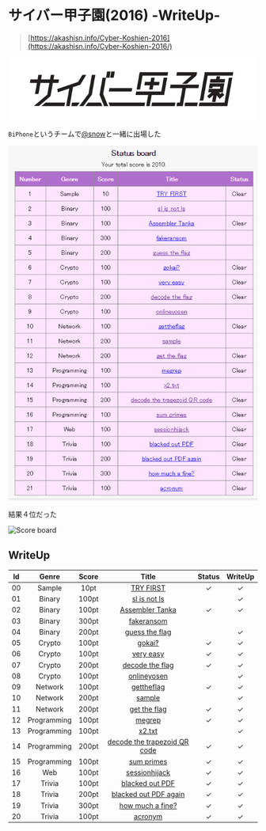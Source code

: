# サイバー甲子園(2016) -WriteUp-

>[https://akashisn.info/Cyber-Koshien-2016](https://akashisn.info/Cyber-Koshien-2016/)

![Cyber-Koshien.png](Cyber-Koshien.png)

`BiPhone`というチームで[@snow](https://twitter.com/Snow_Poijio)と一緒に出場した

![Status board](Status_board.png)

結果４位だった

![Score board](Score_board.jpg)


## WriteUp

|Id|Genre|Score|Title|Status|WriteUp|
|:-:|:----:|:----:|:----:|:-:|:-----:|
|00|Sample|10pt|[TRY FIRST](Sample/TRY_FIRST/README.md)|✓|✓|
|01|Binary|100pt|[sl is not ls](Binary/sl_is_not_ls/README.md)||✓|
|02|Binary|100pt|[Assembler Tanka](Binary/Assembler_Tanka/README.md)|✓|✓|
|03|Binary|300pt|[fakeransom](Binary/fakeransom/README.md)|||
|04|Binary|200pt|[guess the flag](Binary/guess_the_flag/README.md)||✓|
|05|Crypto|100pt|[gokai?](Crypto/gokai/README.md)|✓|✓|
|06|Crypto|100pt|[very easy](Crypto/very_easy/README.md)|✓|✓|
|07|Crypto|200pt|[decode the flag](Crypto/decode_the_flag/README.md)|✓|✓|
|08|Crypto|100pt|[onlineyosen](Crypto/onlineyosen/README.md)||✓|
|09|Network|100pt|[gettheflag](Network/gettheflag/README.md)|✓|✓|
|10|Network|200pt|[sample](Network/sample/README.md)||✓|
|11|Network|200pt|[get the flag](Network/get_the_flag/README.md)|✓|✓|
|12|Programming|100pt|[megrep](Programming/megrep/README.md)|✓|✓|
|13|Programming|100pt|[x2.txt](Programming/x2.txt/README.md)||✓|
|14|Programming|200pt|[decode the trapezoid QR code](Programming/decode_the_trapezoid_QR_code/README.md)|✓|✓|
|15|Programming|100pt|[sum primes](Programming/sum_primes/README.md)|✓|✓|
|16|Web|100pt|[sessionhijack](Web/sessionhijack/q17.md)|✓|✓|
|17|Trivia|100pt|[blacked out PDF](Trivia/blacked_out_PDF/README.md)|✓|✓|
|18|Trivia|200pt|[blacked out PDF again](Trivia/blacked_out_PDF_again/README.md)|✓|✓|
|19|Trivia|300pt|[how much a fine?](Trivia/how_much_a_fine/README.md)|✓|✓|
|20|Trivia|100pt|[acronym](Trivia/acronym/README.md)|✓|✓|

